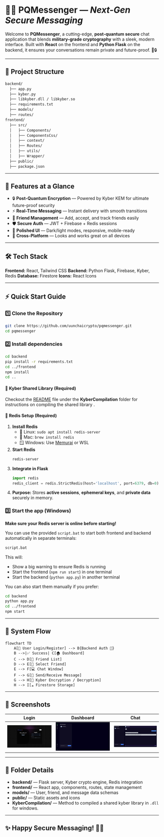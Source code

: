 # 🌟🚀 **PQMessenger** — *Next-Gen Secure Messaging*

Welcome to **PQMessenger**, a cutting-edge, **post-quantum secure** chat application that blends **military-grade cryptography** with a sleek, modern interface. Built with **React** on the frontend and **Python Flask** on the backend, it ensures your conversations remain private and future-proof. 💬🔒

---

## 📂 **Project Structure**

```bash
backend/
  ├── app.py
  ├── kyber.py
  ├── libkyber.dll / libkyber.so
  ├── requirements.txt
  ├── models/
  ├── routes/
frontend/
  ├── src/
  │   ├── Components/
  │   ├── ComponentsCss/
  │   ├── context/
  │   ├── Routes/
  │   ├── utils/
  │   ├── Wrapper/
  ├── public/
  ├── package.json
```

---

## 🌟 **Features at a Glance**

* 🔒 **Post-Quantum Encryption** — Powered by Kyber KEM for ultimate future-proof security
* ⚡ **Real-Time Messaging** — Instant delivery with smooth transitions
* 👥 **Friend Management** — Add, accept, and track friends easily
* 🛡️ **Secure Auth** — JWT + Firebase + Redis sessions
* 🎨 **Polished UI** — Dark/light modes, responsive, mobile-ready
* 📱 **Cross-Platform** — Looks and works great on all devices

---

## 🛠 **Tech Stack**

**Frontend:** React, Tailwind CSS
**Backend:** Python Flask, Firebase, Kyber, Redis
**Database:** Firestore
**Icons:** React Icons

---

## ⚡ **Quick Start Guide**

### 1️⃣ Clone the Repository

```bash
git clone https://github.com/uunchaicrypto/pqmessenger.git
cd pqmessenger
```

### 2️⃣ Install dependencies
```bash
cd backend
pip install -r requirements.txt
cd ../frontend
npm install
cd ..
```
#### 🔐 Kyber Shared Library (Required)
Checkout the [README](KyberCompilation/README.md) file under the **KyberCompilation** folder for instructions on compiling the shared library .

#### 🔴 Redis Setup (Required)

1. **Install Redis**
   * 🐧 Linux: `sudo apt install redis-server`
   * 🍎 Mac: `brew install redis`
   * 🪟 Windows: Use [Memurai](https://www.memurai.com/) or WSL
2. **Start Redis**
   ```bash
   redis-server
   ```
3. **Integrate in Flask**
   ```python
   import redis
   redis_client = redis.StrictRedis(host='localhost', port=6379, db=0)
   ```
4. **Purpose:** Stores **active sessions**, **ephemeral keys**, and **private data** securely in memory.


### 3️⃣ Start the app (Windows)
**Make sure your Redis server is online before starting!**

You can use the provided `script.bat` to start both frontend and backend automatically in separate terminals:

```bash
script.bat
```

This will:
- Show a big warning to ensure Redis is running
- Start the frontend (`npm run start`) in one terminal
- Start the backend (`python app.py`) in another terminal

You can also start them manually if you prefer:
```bash
cd backend
python app.py
cd ../frontend
npm start
```

---

## 🔗 **System Flow**

```mermaid
flowchart TD
    A[👤 User Login/Register] --> B{Backend Auth 🔑}
    B -->|✅ Success| C[🏠 Dashboard]
    C --> D[📜 Friend List]
    D --> E[💬 Select Friend]
    E --> F[💻 Chat Window]
    F --> G[📨 Send/Receive Message]
    G --> H[🔐 Kyber Encryption / Decryption]
    H --> I[☁️ Firestore Storage]
```

---

## 📸 **Screenshots**

| Login                            | Dashboard                        | Chat                            |
| -------------------------------- | -------------------------------- | ------------------------------- |
| ![](assets/login2.png) | ![](assets/dashboard.png) | ![](assets/chat.png) |

---

## 🧩 **Folder Details**

* **backend/** — Flask server, Kyber crypto engine, Redis integration
* **frontend/** — React app, components, routes, state management
* **models/** — User, friend, and message data schemas
* **public/** — Static assets and icons
* **KyberCompilation/** — Method to compiled a shared kyber library in `.dll` for windows. 

---
<!-- 
## 🤝 **Contributing**

We ❤️ pull requests! Please open an issue before making major changes.

--- -->





## ✨ **Happy Secure Messaging!** 🔐💌
